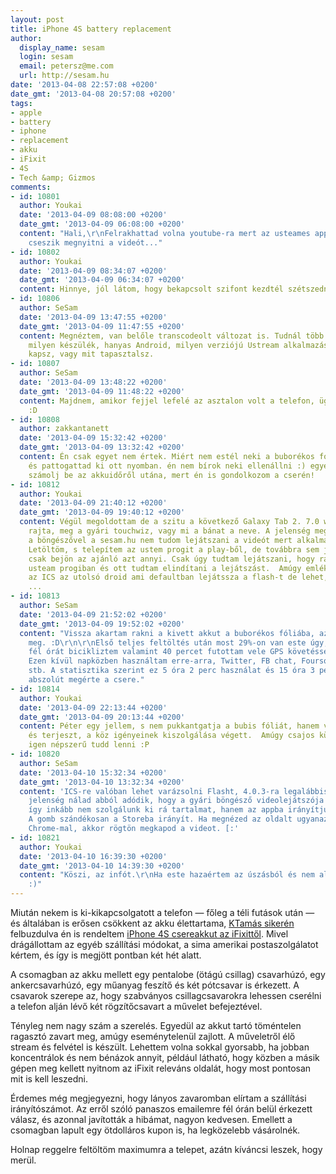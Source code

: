 ```yaml
---
layout: post
title: iPhone 4S battery replacement
author:
  display_name: sesam
  login: sesam
  email: petersz@me.com
  url: http://sesam.hu
date: '2013-04-08 22:57:08 +0200'
date_gmt: '2013-04-08 20:57:08 +0200'
tags:
- apple
- battery
- iphone
- replacement
- akku
- iFixit
- 4S
- Tech &amp; Gizmos
comments:
- id: 10801
  author: Youkai
  date: '2013-04-09 08:08:00 +0200'
  date_gmt: '2013-04-09 06:08:00 +0200'
  content: "Hali,\r\nFelrakhattad volna youtube-ra mert az usteames app androidon
    cseszik megnyitni a videót..."
- id: 10802
  author: Youkai
  date: '2013-04-09 08:34:07 +0200'
  date_gmt: '2013-04-09 06:34:07 +0200'
  content: Hinnye, jól látom, hogy bekapcsolt szifont kezdtél szétszedni ?? :P
- id: 10806
  author: SeSam
  date: '2013-04-09 13:47:55 +0200'
  date_gmt: '2013-04-09 11:47:55 +0200'
  content: Megnéztem, van belőle transcodeolt változat is. Tudnál több infot mondani,
    milyen készülék, hanyas Android, milyen verziójú Ustream alkalmazás, milyen hibaüzenetet
    kapsz, vagy mit tapasztalsz.
- id: 10807
  author: SeSam
  date: '2013-04-09 13:48:22 +0200'
  date_gmt: '2013-04-09 11:48:22 +0200'
  content: Majdnem, amikor fejjel lefelé az asztalon volt a telefon, ügyesen bekapcsoltam...
    :D
- id: 10808
  author: zakkantanett
  date: '2013-04-09 15:32:42 +0200'
  date_gmt: '2013-04-09 13:32:42 +0200'
  content: Én csak egyet nem értek. Miért nem estél neki a buborékos fóliának azonnal
    és pattogattad ki ott nyomban. én nem bírok neki ellenállni :) egyébként meg majd
    számolj be az akkuidőről utána, mert én is gondolkozom a cserén!
- id: 10812
  author: Youkai
  date: '2013-04-09 21:40:12 +0200'
  date_gmt: '2013-04-09 19:40:12 +0200'
  content: Végül megoldottam de a szitu a következő Galaxy Tab 2. 7.0 wifi ICS van
    rajta, meg a gyári touchwiz, vagy mi a bánat a neve. A jelenség meg az, hogy megnyitom
    a böngészővel a sesam.hu nem tudom lejátszani a videót mert alkalmazásért rinyál.
    Letöltöm, s telepítem az ustem progit a play-ből, de továbbra sem játssza le,
    csak bejön az ajánló azt annyi. Csak úgy tudtam lejátszani, hogy rákerestem a
    usteam progiban és ott tudtam elindítani a lejátszást.  Amúgy emlékeim szerint
    az ICS az utolsó droid ami defaultban lejátssza a flash-t de lehet, hogy tévedek
    ...
- id: 10813
  author: SeSam
  date: '2013-04-09 21:52:02 +0200'
  date_gmt: '2013-04-09 19:52:02 +0200'
  content: "Vissza akartam rakni a kivett akkut a buborékos fóliába, azért menekült
    meg. :D\r\n\r\nElső teljes feltöltés után most 29%-on van este úgy, hogy kétszer
    fél órát bicikliztem valamint 40 percet futottam vele GPS követéssel és zenével.
    Ezen kívül napközben használtam erre-arra, Twitter, FB chat, Foursquare, Instagram,
    stb. A statisztika szerint ez 5 óra 2 perc használat és 15 óra 3 perc standby.\r\n\r\nSzerintem
    abszolút megérte a csere."
- id: 10814
  author: Youkai
  date: '2013-04-09 22:13:44 +0200'
  date_gmt: '2013-04-09 20:13:44 +0200'
  content: Péter egy jellem, s nem pukkantgatja a bubis fóliát, hanem videót rögzít
    és terjeszt, a köz igényeinek kiszolgálása végett.  Amúgy csajos kütyüszerelés
    igen népszerű tudd lenni :P
- id: 10820
  author: SeSam
  date: '2013-04-10 15:32:34 +0200'
  date_gmt: '2013-04-10 13:32:34 +0200'
  content: 'ICS-re valóban lehet varázsolni Flasht, 4.0.3-ra legalábbis tuti. Ez a
    jelenség nálad abból adódik, hogy a gyári böngésző videolejátszója elég gyatra,
    így inkább nem szolgálunk ki rá tartalmat, hanem az appba irányítjuk az embereket.
    A gomb szándékosan a Storeba irányít. Ha megnézed az oldalt ugyanazon a hardveren
    Chrome-mal, akkor rögtön megkapod a videot. [:'
- id: 10821
  author: Youkai
  date: '2013-04-10 16:39:30 +0200'
  date_gmt: '2013-04-10 14:39:30 +0200'
  content: "Köszi, az infót.\r\nHa este hazaértem az úszásból és nem alszom el letesztelem
    :)"
---
```


Miután nekem is ki-kikapcsolgatott a telefon — főleg a téli futások után — és általában is erősen csökkent az akku élettartama, [KTamás sikerén](http://blog.ktamas.com/index.php/2013/03/20/freeblog-szerda) felbuzdulva én is rendeltem [iPhone 4S csereakkut az iFixittől](http://www.ifixit.com/Guide/Installing+iPhone+4S+Battery/7111/1). Mivel drágállottam az egyéb szállítási módokat, a sima amerikai postaszolgálatot kértem, és így is megjött pontban két hét alatt.

A csomagban az akku mellett egy pentalobe (ötágú csillag) csavarhúzó, egy ankercsavarhúzó, egy műanyag feszítő és két pótcsavar is érkezett. A csavarok szerepe az, hogy szabványos csillagcsavarokra lehessen cserélni a telefon alján lévő két rögzítőcsavart a művelet befejeztével.

Tényleg nem nagy szám a szerelés. Egyedül az akkut tartó töméntelen ragasztó zavart meg, amúgy eseménytelenül zajlott. A műveletről élő stream és felvétel is készült. Lehettem volna sokkal gyorsabb, ha jobban koncentrálok és nem bénázok annyit, például látható, hogy közben a másik gépen meg kellett nyitnom az iFixit releváns oldalát, hogy most pontosan mit is kell leszedni.

Érdemes még megjegyezni, hogy lányos zavaromban elírtam a szállítási irányítószámot. Az erről szóló panaszos emailemre fél órán belül érkezett válasz, és azonnal javították a hibámat, nagyon kedvesen. Emellett a csomagban lapult egy ötdolláros kupon is, ha legközelebb vásárolnék.

Holnap reggelre feltöltöm maximumra a telepet, azátn kíváncsi leszek, hogy merül.

